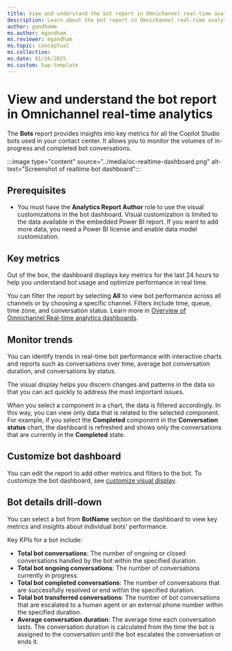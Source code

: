 ```yaml
---
title: View and understand the bot report in Omnichannel real-time analytics
description: Learn about the bot report in Omnichannel real-time analytics
author: gandhamm
ms.author: mgandham
ms.reviewer: mgandham
ms.topic: conceptual 
ms.collection: 
ms.date: 01/16/2025
ms.custom: bap-template 
---
```


# View and understand the bot report in Omnichannel real-time analytics

The **Bots** report provides insights into key metrics for all the Copilot Studio bots used in your contact center. It allows you to monitor the volumes of in-progress and completed bot conversations. 

:::image type="content" source="../media/oc-realtime-dashboard.png" alt-text="Screenshot of realtime bot dashboard"::: 

## Prerequisites

- You must have the **Analytics Report Author** role to use the visual customizations in the bot dashboard. Visual customization is limited to the data available in the embedded Power BI report. If you want to add more data, you need a Power BI license and enable data model customization.

## Key metrics

Out of the box, the dashboard displays key metrics for the last 24 hours to help you understand bot usage and optimize performance in real time.

You can filter the report by selecting **All** to view bot performance across all channels or by choosing a specific channel. Filters include time, queue, time zone, and conversation status. Learn more in [Overview of Omnichannel Real-time analytics dashboards](/dynamics365/customer-service/use/intro-realtime-analytics-dashboard).

## Monitor trends

You can identify trends in real-time bot performance with interactive charts and reports such as conversations over time, average bot conversation duration, and conversations by status.

 The visual display helps you discern changes and patterns in the data so that you can act quickly to address the most important issues.

When you select a component in a chart, the data is filtered accordingly. In this way, you can view only data that is related to the selected component. For example, if you select the **Completed** component in the **Conversation status** chart, the dashboard is refreshed and shows only the conversations that are currently in the **Completed** state.

## Customize bot dashboard
You can edit the report to add other metrics and filters to the bot. To customize the bot dashboard, see [customize visual display](customize-agent-dashboard.md). 

## Bot details drill-down

You can select a bot from **BotName** section on the dashboard to view key metrics and insights about individual bots' performance.

Key KPIs for a bot include:

- **Total bot conversations**: The number of ongoing or closed conversations handled by the bot within the specified duration.
- **Total bot ongoing conversations**: The number of conversations currently in progress.
- **Total bot completed conversations**: The number of conversations that are successfully resolved or end within the specified duration.
- **Total bot transferred conversations**: The number of bot conversations that are escalated to a human agent or an external phone number within the specified duration.
- **Average conversation duration**: The average time each conversation lasts. The conversation duration is calculated from the time the bot is assigned to the conversation until the bot escalates the conversation or ends it.
